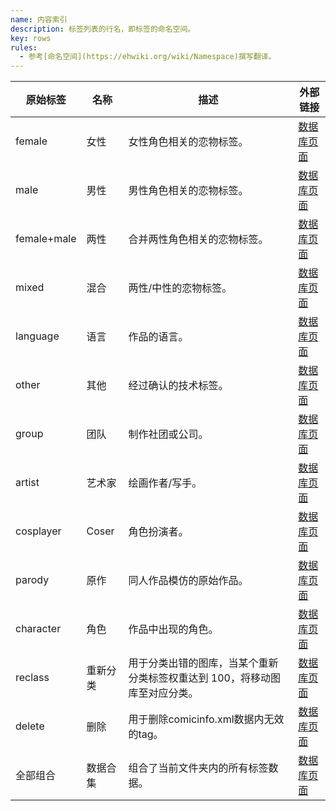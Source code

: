 ```yaml
---
name: 内容索引
description: 标签列表的行名，即标签的命名空间。
key: rows
rules:
  - 参考[命名空间](https://ehwiki.org/wiki/Namespace)撰写翻译。
---
```


| 原始标签 | 名称 | 描述 | 外部链接 |
| -------- | ---- | ---- | -------- |
| female | 女性 | 女性角色相关的恋物标签。 | [数据库页面](https://github.com/Nuo-Mituan/LANraragi-Tag-rules/blob/main/LANraragi%20Tag%20rules%20%E6%A0%BC%E5%BC%8F%E8%BD%AC%E6%8D%A2%E6%95%B0%E6%8D%AE/female.txt) |
| male | 男性 | 男性角色相关的恋物标签。 | [数据库页面](https://github.com/Nuo-Mituan/LANraragi-Tag-rules/blob/main/LANraragi%20Tag%20rules%20%E6%A0%BC%E5%BC%8F%E8%BD%AC%E6%8D%A2%E6%95%B0%E6%8D%AE/male.txt) |
| female+male | 两性 | 合并两性角色相关的恋物标签。 | [数据库页面](https://github.com/Nuo-Mituan/LANraragi-Tag-rules/blob/main/LANraragi%20Tag%20rules%20%E6%A0%BC%E5%BC%8F%E8%BD%AC%E6%8D%A2%E6%95%B0%E6%8D%AE/female%2Bmale.txt) |
| mixed | 混合 | 两性/中性的恋物标签。 | [数据库页面](https://github.com/Nuo-Mituan/LANraragi-Tag-rules/blob/main/LANraragi%20Tag%20rules%20%E6%A0%BC%E5%BC%8F%E8%BD%AC%E6%8D%A2%E6%95%B0%E6%8D%AE/mixed.txt) |
| language | 语言 | 作品的语言。 | [数据库页面](https://github.com/Nuo-Mituan/LANraragi-Tag-rules/blob/main/LANraragi%20Tag%20rules%20%E6%A0%BC%E5%BC%8F%E8%BD%AC%E6%8D%A2%E6%95%B0%E6%8D%AE/language.txt) |
| other | 其他 | 经过确认的技术标签。 | [数据库页面](https://github.com/Nuo-Mituan/LANraragi-Tag-rules/blob/main/LANraragi%20Tag%20rules%20%E6%A0%BC%E5%BC%8F%E8%BD%AC%E6%8D%A2%E6%95%B0%E6%8D%AE/other.txt) |
| group | 团队 | 制作社团或公司。 | [数据库页面](https://github.com/Nuo-Mituan/LANraragi-Tag-rules/blob/main/LANraragi%20Tag%20rules%20%E6%A0%BC%E5%BC%8F%E8%BD%AC%E6%8D%A2%E6%95%B0%E6%8D%AE/group.txt) |
| artist | 艺术家 | 绘画作者/写手。 | [数据库页面](https://github.com/Nuo-Mituan/LANraragi-Tag-rules/blob/main/LANraragi%20Tag%20rules%20%E6%A0%BC%E5%BC%8F%E8%BD%AC%E6%8D%A2%E6%95%B0%E6%8D%AE/artist.txt) |
| cosplayer | Coser | 角色扮演者。 | [数据库页面](https://github.com/Nuo-Mituan/LANraragi-Tag-rules/blob/main/LANraragi%20Tag%20rules%20%E6%A0%BC%E5%BC%8F%E8%BD%AC%E6%8D%A2%E6%95%B0%E6%8D%AE/cosplayer.txt) |
| parody | 原作 | 同人作品模仿的原始作品。 | [数据库页面](https://github.com/Nuo-Mituan/LANraragi-Tag-rules/blob/main/LANraragi%20Tag%20rules%20%E6%A0%BC%E5%BC%8F%E8%BD%AC%E6%8D%A2%E6%95%B0%E6%8D%AE/parody.txt) |
| character | 角色 | 作品中出现的角色。 | [数据库页面](https://github.com/Nuo-Mituan/LANraragi-Tag-rules/blob/main/LANraragi%20Tag%20rules%20%E6%A0%BC%E5%BC%8F%E8%BD%AC%E6%8D%A2%E6%95%B0%E6%8D%AE/character.txt) |
| reclass | 重新分类 | 用于分类出错的图库，当某个重新分类标签权重达到 100，将移动图库至对应分类。 | [数据库页面](https://github.com/Nuo-Mituan/LANraragi-Tag-rules/blob/main/LANraragi%20Tag%20rules%20%E6%A0%BC%E5%BC%8F%E8%BD%AC%E6%8D%A2%E6%95%B0%E6%8D%AE/reclass.txt) |
| delete | 删除 | 用于删除comicinfo.xml数据内无效的tag。 | [数据库页面](https://github.com/Nuo-Mituan/LANraragi-Tag-rules/blob/main/LANraragi%20Tag%20rules%20%E6%A0%BC%E5%BC%8F%E8%BD%AC%E6%8D%A2%E6%95%B0%E6%8D%AE/delete.txt) |
| 全部组合 | 数据合集 | 组合了当前文件夹内的所有标签数据。 | [数据库页面](https://github.com/Nuo-Mituan/LANraragi-Tag-rules/blob/main/LANraragi%20Tag%20rules%20%E6%A0%BC%E5%BC%8F%E8%BD%AC%E6%8D%A2%E6%95%B0%E6%8D%AE/%E5%85%A8%E9%83%A8%E7%BB%84%E5%90%88.txt) |
